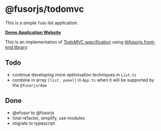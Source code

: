 # @fusorjs/todomvc

This is a simple `Todo` list application.

**[Demo Application Website](https://fusorjs.github.io/todomvc/)**

This is an implementation of [TodoMVC specification](http://todomvc.com/) using [@fusorjs front-end library](https://github.com/fusorjs/dom).

## Todo

- continue developing more optimisation techniques in `List.ts`
- combine in array `[list, panel]` in `App.ts` when it will be supported by the `@fusorjs/dom`

## Done

- @efusor to @fusorjs
- total refactor, simplify, use modules
- migrate to typescript
